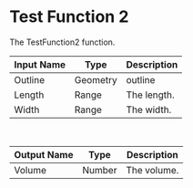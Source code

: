

# Test Function 2

The TestFunction2 function.

|Input Name|Type|Description|
|---|---|---|
|Outline|Geometry|outline|
|Length|Range|The length.|
|Width|Range|The width.|


<br>

|Output Name|Type|Description|
|---|---|---|
|Volume|Number|The volume.|

